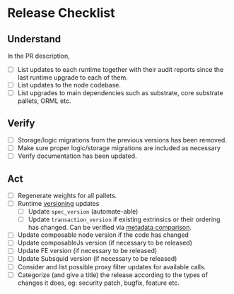 # Release Checklist

## Understand

In the PR description,

- [ ] List updates to each runtime together with their audit reports since the last runtime upgrade to each of them.
- [ ] List updates to the node codebase.
- [ ] List upgrades to main dependencies such as substrate, core substrate pallets, ORML etc.

## Verify

- [ ] Storage/logic migrations from the previous versions has been removed.
- [ ] Make sure proper logic/storage migrations are included as necessary
- [ ] Verify documentation has been updated.

## Act

- [ ] Regenerate weights for all pallets.
- [ ] Runtime [versioning](https://docs.substrate.io/build/upgrade-the-runtime/) updates
  - [ ] Update `spec_version` (automate-able)
  - [ ] Update `transaction_version` if existing extrinsics or their ordering has changed. Can be verified via [metadata comparison](https://github.com/paritytech/polkadot/blob/master/doc/release-checklist.md#extrinsic-ordering).
- [ ] Update composable node version if the code has changed
- [ ] Update composableJs version (if necessary to be released)
- [ ] Update FE version (if necessary to be released)
- [ ] Update Subsquid version (if necessary to be released)
- [ ] Consider and list possible proxy filter updates for available calls.
- [ ] Categorize (and give a title) the release according to the types of changes it does, eg: security patch, bugfix, feature etc.
